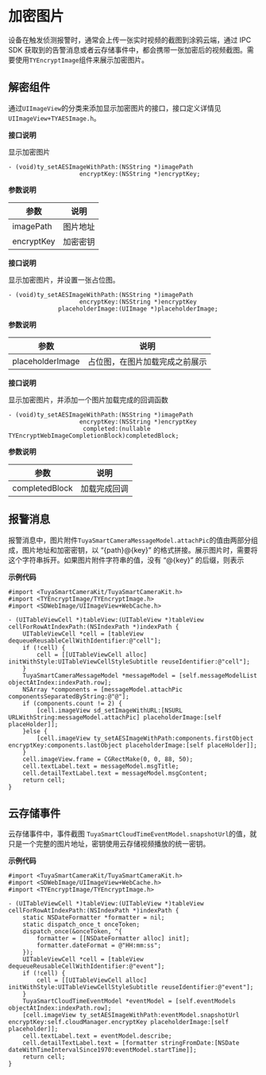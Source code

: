 # 加密图片

设备在触发侦测报警时，通常会上传一张实时视频的截图到涂鸦云端，通过 IPC SDK 获取到的告警消息或者云存储事件中，都会携带一张加密后的视频截图。需要使用`TYEncryptImage`组件来展示加密图片。

## 解密组件

通过`UIImageView`的分类来添加显示加密图片的接口，接口定义详情见`UIImageView+TYAESImage.h`。

**接口说明**

显示加密图片

```
- (void)ty_setAESImageWithPath:(NSString *)imagePath
                    encryptKey:(NSString *)encryptKey;
```

**参数说明**

| 参数       | 说明     |
| ---------- | -------- |
| imagePath  | 图片地址 |
| encryptKey | 加密密钥 |

**接口说明**

显示加密图片，并设置一张占位图。

```objc
- (void)ty_setAESImageWithPath:(NSString *)imagePath
                    encryptKey:(NSString *)encryptKey
              placeholderImage:(UIImage *)placeholderImage;
```

**参数说明**

| 参数             | 说明                           |
| ---------------- | ------------------------------ |
| placeholderImage | 占位图，在图片加载完成之前展示 |

**接口说明**

显示加密图片，并添加一个图片加载完成的回调函数

```objc
- (void)ty_setAESImageWithPath:(NSString *)imagePath
                    encryptKey:(NSString *)encryptKey
                     completed:(nullable TYEncryptWebImageCompletionBlock)completedBlock;
```

**参数说明**

| 参数           | 说明         |
| -------------- | ------------ |
| completedBlock | 加载完成回调 |

## 报警消息

报警消息中，图片附件`TuyaSmartCameraMessageModel.attachPic`的值由两部分组成，图片地址和加密密钥，以 “{path}@{key}” 的格式拼接。展示图片时，需要将这个字符串拆开。如果图片附件字符串的值，没有 “@{key}” 的后缀，则表示

**示例代码**

```objc
#import <TuyaSmartCameraKit/TuyaSmartCameraKit.h>
#import <TYEncryptImage/TYEncryptImage.h>
#import <SDWebImage/UIImageView+WebCache.h>

- (UITableViewCell *)tableView:(UITableView *)tableView cellForRowAtIndexPath:(NSIndexPath *)indexPath {
    UITableViewCell *cell = [tableView dequeueReusableCellWithIdentifier:@"cell"];
    if (!cell) {
        cell = [[UITableViewCell alloc] initWithStyle:UITableViewCellStyleSubtitle reuseIdentifier:@"cell"];
    }
    TuyaSmartCameraMessageModel *messageModel = [self.messageModelList objectAtIndex:indexPath.row];
    NSArray *components = [messageModel.attachPic componentsSeparatedByString:@"@"];
    if (components.count != 2) {
        [cell.imageView sd_setImageWithURL:[NSURL URLWithString:messageModel.attachPic] placeholderImage:[self placeHolder]];
    }else {
        [cell.imageView ty_setAESImageWithPath:components.firstObject encryptKey:components.lastObject placeholderImage:[self placeHolder]];
    }
    cell.imageView.frame = CGRectMake(0, 0, 88, 50);
    cell.textLabel.text = messageModel.msgTitle;
    cell.detailTextLabel.text = messageModel.msgContent;
    return cell;
}
```

## 云存储事件

云存储事件中，事件截图 `TuyaSmartCloudTimeEventModel.snapshotUrl`的值，就只是一个完整的图片地址，密钥使用云存储视频播放的统一密钥。

**示例代码**

```objc
#import <TuyaSmartCameraKit/TuyaSmartCameraKit.h>
#import <SDWebImage/UIImageView+WebCache.h>
#import <TYEncryptImage/TYEncryptImage.h>

- (UITableViewCell *)tableView:(UITableView *)tableView cellForRowAtIndexPath:(NSIndexPath *)indexPath {
    static NSDateFormatter *formatter = nil;
    static dispatch_once_t onceToken;
    dispatch_once(&onceToken, ^{
        formatter = [[NSDateFormatter alloc] init];
        formatter.dateFormat = @"HH:mm:ss";
    });
    UITableViewCell *cell = [tableView dequeueReusableCellWithIdentifier:@"event"];
    if (!cell) {
        cell = [[UITableViewCell alloc] initWithStyle:UITableViewCellStyleSubtitle reuseIdentifier:@"event"];
    }
    TuyaSmartCloudTimeEventModel *eventModel = [self.eventModels objectAtIndex:indexPath.row];
    [cell.imageView ty_setAESImageWithPath:eventModel.snapshotUrl encryptKey:self.cloudManager.encryptKey placeholderImage:[self placeholder]];
    cell.textLabel.text = eventModel.describe;
    cell.detailTextLabel.text = [formatter stringFromDate:[NSDate dateWithTimeIntervalSince1970:eventModel.startTime]];
    return cell;
}

```



